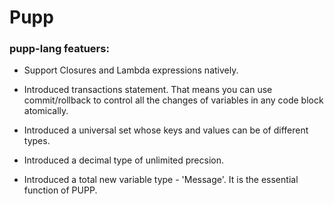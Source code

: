 Pupp
====

### pupp-lang featuers:

* Support Closures and Lambda expressions natively. 

* Introduced transactions statement. That means you can use commit/rollback to control all the changes of variables in any code block atomically.

* Introduced a universal set whose keys and values can be of different types.

* Introduced a decimal type of unlimited precsion.

* Introduced a total new variable type - 'Message'. It is the essential function of PUPP.



